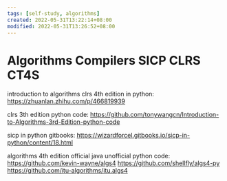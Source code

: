 ```yaml
---
tags: [self-study, algorithms]
created: 2022-05-31T13:22:14+08:00
modified: 2022-05-31T13:26:52+08:00
---
```


# Algorithms Compilers SICP CLRS CT4S

introduction to algorithms clrs 4th edition in python:
https://zhuanlan.zhihu.com/p/466819939

clrs 3th edition python code:
https://github.com/tonywangcn/Introduction-to-Algorithms-3rd-Edition-python-code

sicp in python gitbooks:
https://wizardforcel.gitbooks.io/sicp-in-python/content/18.html

algorithms 4th edition official java unofficial python code:
https://github.com/kevin-wayne/algs4
https://github.com/shellfly/algs4-py
https://github.com/itu-algorithms/itu.algs4

